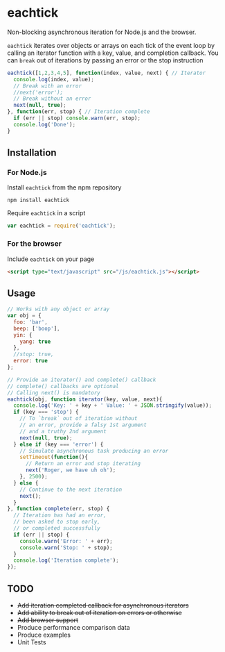 eachtick
========

Non-blocking asynchronous iteration for Node.js and the browser.

`eachtick` iterates over objects or arrays on each tick of the event loop by
calling an iterator function with a key, value, and completion callback. You
can `break` out of iterations by passing an error or the stop instruction

```javascript
eachtick([1,2,3,4,5], function(index, value, next) { // Iterator
  console.log(index, value);
  // Break with an error
  //next('error');
  // Break without an error
  next(null, true);
}, function(err, stop) { // Iteration complete
  if (err || stop) console.warn(err, stop);
  console.log('Done');
}
```

## Installation
### For Node.js
Install `eachtick` from the npm repository
```
npm install eachtick
```
Require `eachtick` in a script
```javascript
var eachtick = require('eachtick');
```

### For the browser
Include `eachtick` on your page
```html
<script type="text/javascript" src="/js/eachtick.js"></script>
```

## Usage
```javascript
// Works with any object or array
var obj = {
  foo: 'bar',
  beep: ['boop'],
  yin: {
    yang: true
  },
  //stop: true,
  error: true
};

// Provide an iterator() and complete() callback
// complete() callbacks are optional
// Calling next() is mandatory
eachtick(obj, function iterator(key, value, next){
  console.log('Key: ' + key + ' Value: ' + JSON.stringify(value));
  if (key === 'stop') {
    // To `break` out of iteration without
    // an error, provide a falsy 1st argument
    // and a truthy 2nd argument
    next(null, true);
  } else if (key === 'error') {
    // Simulate asynchronous task producing an error
    setTimeout(function(){
      // Return an error and stop iterating
      next('Roger, we have uh oh');
    }, 2500);
  } else {
    // Continue to the next iteration
    next();
  }
}, function complete(err, stop) {
  // Iteration has had an error,
  // been asked to stop early,
  // or completed successfully
  if (err || stop) {
    console.warn('Error: ' + err);
    console.warn('Stop: ' + stop);
  }
  console.log('Iteration complete');
});
```

## TODO
* ~~Add iteration completed callback for asynchronous iterators~~
* ~~Add ability to break out of iteration on errors or otherwise~~
* ~~Add browser support~~
* Produce performance comparison data
* Produce examples
* Unit Tests